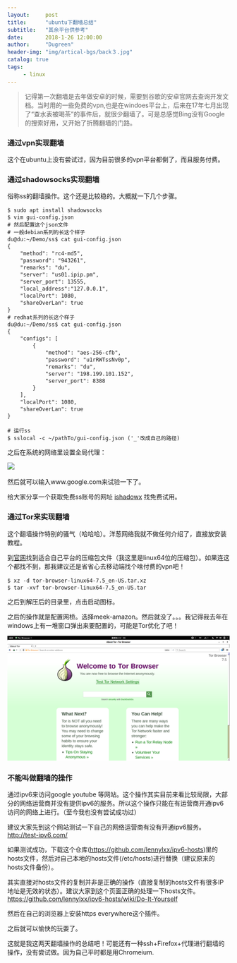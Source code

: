 ```yaml
---
layout:     post
title:      "ubuntu下翻墙总结"
subtitle:   "其余平台供参考"
date:       2018-1-26 12:00:00
author:     "Dugreen"
header-img: "img/artical-bgs/back３.jpg"
catalog: true
tags:
     - linux
---
```


> 记得第一次翻墙是去年做安卓的时候，需要到谷歌的安卓官网去查询开发文档。当时用的一些免费的vpn,也是在windoes平台上，后来在17年七月出现了“查水表被喝茶”的事件后，就很少翻墙了。可是总感觉Bing没有Google的搜索好用，又开始了折腾翻墙的门路。

### 通过vpn实现翻墙

这个在ubuntu上没有尝试过，因为目前很多的vpn平台都倒了，而且服务付费。

### 通过shadowsocks实现翻墙

俗称ss的翻墙操作。这个还是比较稳的。大概就一下几个步骤。

```
$ sudo apt install shadowsocks
$ vim gui-config.json
# 然后配置这个json文件
# 一般debian系列的长这个样子
du@du:~/Demo/ss$ cat gui-config.json
{
    "method": "rc4-md5",
    "password": "943261",
    "remarks": "du",
    "server": "us01.ipip.pm",
    "server_port": 13555,
    "local_address":"127.0.0.1",
    "localPort": 1080,
    "shareOverLan": true
}
# redhat系列的长这个样子
du@du:~/Demo/ss$ cat gui-config.json
{
    "configs": [
        {
            "method": "aes-256-cfb",
            "password": "u1rRWTssNv0p",
            "remarks": "du",
            "server": "198.199.101.152",
            "server_port": 8388
        }
    ],
    "localPort": 1080,
    "shareOverLan": true
}

# 运行ss
$ sslocal -c ~/pathTo/gui-config.json ('_'改成自己的路径)
```

之后在系统的网络里设置全局代理：

![](http://linux.it.net.cn/uploads/allimg/160327/1-16032H213302P.jpg)

然后就可以输入www.google.com来试验一下了。

给大家分享一个获取免费ss账号的网址 [ishadowx](https://global.ishadowx.net) 找免费试用。

### 通过Tor来实现翻墙

这个翻墙操作特别的骚气（哈哈哈）。洋葱网络我就不做任何介绍了，直接放安装教程。

到[官网](https://www.torproject.org/)找到适合自己平台的压缩包文件（我这里是linux64位的压缩包）。如果连这个都找不到，那我建议还是省省心去移动端找个啥付费的vpn吧！

```
$ xz -d tor-browser-linux64-7.5_en-US.tar.xz
$ tar -xvf tor-browser-linux64-7.5_en-US.tar
```

之后到解压后的目录里，点击启动图标。

之后的操作就是配置网桥。选择meek-amazon。然后就没了。。。我记得我去年在windows上有一堆窗口弹出来要配置的，可能是Tor优化了吧！

![](img/artical-includes/tor.png)

### 不能叫做翻墙的操作

通过ipv6来访问google youtube 等网站。这个操作其实目前来看比较局限，大部分的网络运营商并没有提供ipv6的服务。所以这个操作只能在有运营商开通ipv6访问的网络上进行。（至今我也没有尝试成功过）

建议大家先到这个网站测试一下自己的网络运营商有没有开通ipv6服务。http://test-ipv6.com/

如果测试成功，下载这个仓库(https://github.com/lennylxx/ipv6-hosts)里的hosts文件，然后对自己本地的hosts文件(/etc/hosts)进行替换（建议原来的hosts文件备份）。

其实直接对hosts文件的复制并非是正确的操作（直接复制的hosts文件有很多IP地址是无效的状态）。建议大家到这个页面正确的处理一下hosts文件。https://github.com/lennylxx/ipv6-hosts/wiki/Do-It-Yourself

然后在自己的浏览器上安装https everywhere这个插件。

之后就可以愉快的玩耍了。

这就是我这两天翻墙操作的总结吧！可能还有一种ssh+Firefox+代理进行翻墙的操作，没有尝试做。因为自己平时都是用Chromeium.
